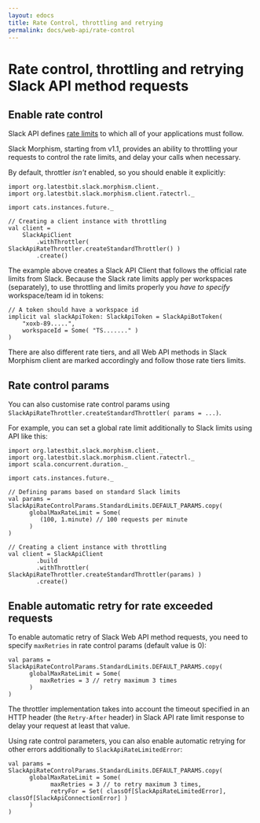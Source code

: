 ```yaml
---
layout: edocs
title: Rate Control, throttling and retrying
permalink: docs/web-api/rate-control
---
```

# Rate control, throttling and retrying Slack API method requests

## Enable rate control
Slack API defines [rate limits](https://api.slack.com/docs/rate-limits) to which all of your applications must follow.

Slack Morphism, starting from v1.1, provides an ability to throttling your requests to control the rate limits, 
and delay your calls when necessary.

By default, throttler *isn't* enabled, so you should enable it explicitly:
```
import org.latestbit.slack.morphism.client._
import org.latestbit.slack.morphism.client.ratectrl._

import cats.instances.future._

// Creating a client instance with throttling
val client = 
    SlackApiClient
        .withThrottler( SlackApiRateThrottler.createStandardThrottler() )
        .create()
```
The example above creates a Slack API Client that follows the official rate limits from Slack.
Because the Slack rate limits apply per workspaces (separately), 
to use throttling and limits properly you *have to specify* workspace/team id in tokens:

```
// A token should have a workspace id
implicit val slackApiToken: SlackApiToken = SlackApiBotToken(
    "xoxb-89.....",
    workspaceId = Some( "TS......." ) 
)
``` 
There are also different rate tiers, and all Web API methods in Slack Morphism client 
are marked accordingly and follow those rate tiers limits.

## Rate control params
You can also customise rate control params using `SlackApiRateThrottler.createStandardThrottler( params = ...)`.

For example, you can set a global rate limit additionally to Slack limits using API like this:
```
import org.latestbit.slack.morphism.client._
import org.latestbit.slack.morphism.client.ratectrl._
import scala.concurrent.duration._

import cats.instances.future._

// Defining params based on standard Slack limits
val params = SlackApiRateControlParams.StandardLimits.DEFAULT_PARAMS.copy(
      globalMaxRateLimit = Some(
         (100, 1.minute) // 100 requests per minute
      )
)

// Creating a client instance with throttling
val client = SlackApiClient
        .build
        .withThrottler( SlackApiRateThrottler.createStandardThrottler(params) )
        .create()

```

## Enable automatic retry for rate exceeded requests

To enable automatic retry of Slack Web API method requests, 
you need to specify `maxRetries` in rate control params (default value is 0):

```
val params = SlackApiRateControlParams.StandardLimits.DEFAULT_PARAMS.copy(
      globalMaxRateLimit = Some(
         maxRetries = 3 // retry maximum 3 times
      )
)
```

The throttler implementation takes into account the timeout specified 
in an HTTP header (the `Retry-After` header) in Slack API rate limit response 
to delay your request at least that value.

Using rate control parameters, you can also enable automatic retrying for other errors additionally to `SlackApiRateLimitedError`:

```
val params =  SlackApiRateControlParams.StandardLimits.DEFAULT_PARAMS.copy(
      globalMaxRateLimit = Some(
            maxRetries = 3 // to retry maximum 3 times,
            retryFor = Set( classOf[SlackApiRateLimitedError], classOf[SlackApiConnectionError] )
      )
)
```
